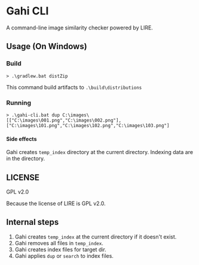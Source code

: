 # Gahi CLI

A command-line image similarity checker powered by LIRE.

## Usage (On Windows)

### Build

```
> .\gradlew.bat distZip
```

This command build artifacts to `.\build\distributions`

### Running

```
> .\gahi-cli.bat dup C:\images\
[["C:\images\001.png","C:\images\002.png"],["C:\images\101.png","C:\images\102.png","C:\images\103.png"]
```

#### Side effects

Gahi creates `temp_index` directory at the current directory. Indexing data are in the directory.

## LICENSE

GPL v2.0

Because the license of LIRE is GPL v2.0.

## Internal steps

1. Gahi creates `temp_index` at the current directory if it doesn't exist.
2. Gahi removes all files in `temp_index`.
3. Gahi creates index files for target dir.
4. Gahi applies `dup` or `search` to index files.